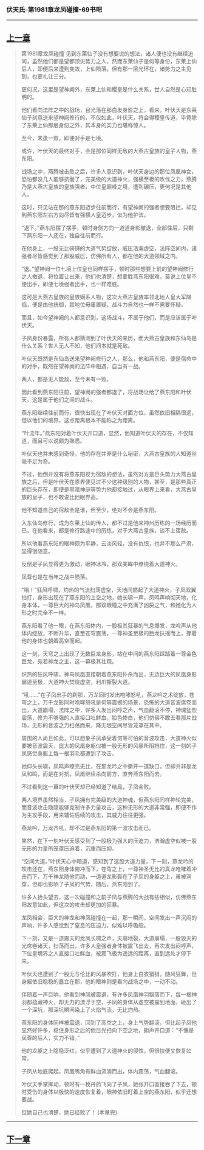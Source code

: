 ### 伏天氏-第1981章龙凤碰撞-69书吧

--------
[上一章](./a24de65a1b28e47fbdecaafe20d37d76.md)
--------


>
>
>
>第1981章龙凤碰撞
>见到东莱仙子没有想要说的想法，诸人便也没有继续追问，虽然他们都是望都顶尖势力之人，然而东莱仙子是何等身份，东莱上仙后人，即便后来遭到变故，上仙陨落，但有那一层光环在，诸势力之主见到，也要礼让三分。
>
>更何况，这里是望神阙外，东莱上仙和稷皇是什么关系，世人自然是心知肚明的。
>
>他们看向法阵之中的战场，目光落在那白发身影之上，看来，叶伏天是东莱仙子刻意送来望神阙修行的，不仅如此，叶伏天，将会得稷皇传道，毕竟除了东莱上仙那层身份之外，其本身的实力也堪称惊人。
>
>至今，未逢一败，即便对手是七境。
>
>或许，叶伏天的最终对手，会是那位同样无敌的大燕古皇族的皇子人物，燕东阳。
>
>战场之中，燕腾被击败之后，许多人意识到，叶伏天身边的那位凤凰神女，恐怕都没几人能够抗衡了，完美级的大道神火，强横至极的攻伐之力，燕腾乃是大燕古皇族的皇族强者，中位皇巅峰之境，遭到碾压，更何况是其他人。
>
>这时，只见站在那的燕东阳迈步往前而行，有望神阙的强者想要阻拦，却见到燕东阳左右方向尽皆有强横人皇迈步，似为他护法。
>
>“退下。”燕东阳摆了摆手，顿时身侧方向一道道身影撤退，全部往后，只剩下燕东阳一人还在，独自往前而行。
>
>在他身上，一股无比磅礴的大道气势绽放，威压浩瀚虚空，法阵空间内，诸强者尽皆感觉到了那股威压，仿佛所有人，都在他的大道领域之内。
>
>“退。”望神阙一位七境上位皇也同样摆手，顿时那些想要上前的望神阙修行之人撤退，将位置让出来，他们也清楚，想要胜燕东阳很难，莫说上位皇不便出手，即便七境强者出手，也一样难胜。
>
>这可是大燕古皇族的皇族嫡系人物，这次大燕古皇族率领北地人皇大军降临，便是由他统御，其地位毋庸置疑，战斗力自然也一样不需要怀疑。
>
>而且，如今望神阙的人都意识到，这场战斗，不属于他们，而是应该属于叶伏天。
>
>子凤身份暴露，所有人都猜测到了叶伏天的来历，而大燕古皇族和东仙岛是什么关系？世人无人不知，他们间本就是死敌。
>
>叶伏天既然是东仙岛送来望神阙修行之人，那么，他和燕东阳，便是宿命中的对手，既然在望神阙的法阵中相遇，自当有一战。
>
>两人，都是无人能敌，至今未有一败。
>
>因此看到燕东阳往前，望神阙的强者都退了，将战场让给了燕东阳和叶伏天，这是属于他们之间的战斗。
>
>燕东阳继续往前而行，很快出现在了叶伏天对面方位，虽然依旧相隔很远，但以他们的境界，这点距离根本不能称之为距离。
>
>“叶流年。”燕东阳对着叶伏天开口道，显然，他知道叶伏天的存在，不仅知道，而且可以说颇为熟悉。
>
>叶伏天也并未感到奇怪，他的存在并非是什么秘密，大燕古皇族的人知道丝毫不足为奇。
>
>不过，他倒并没有将燕东阳视为宿敌的想法，虽然对方是巨头势力大燕古皇族之后，但是叶伏天在原界便见过不少这种级别的人物，甚至，是那些真正的巨头存在，即便是黑暗神庭等势力他都接触过，从眼界上来看，大燕古皇族的皇子，也不敢说比他眼界高。
>
>他不知道自己的宿敌会是谁，但至少，绝对不会是燕东阳。
>
>入东仙岛修行，成为东莱上仙的传人，都不过是他来神州历练的一场经历而已，在他看来，都是修行路途中的历练，对于大燕古皇族，谈不上宿敌。
>
>所以他看燕东阳的眼神颇为平静，云淡风轻，没有仇恨，也并不那么严肃，显得很随意。
>
>反倒是子凤显得更为激动，眼神冰冷，那双美眸中缭绕着大道神火。
>
>凤尊也是在当年之战中陨落。
>
>“嗡！”狂风呼啸，灼热的气流扫荡虚空，天地间燃起了大道神火，子凤双翼拍打，身形出现在了燕东阳的上空之地，她长啸一声，凤鸣声响彻天地，化身本体，一尊巨大的神鸟凤凰，那双眼瞳之中充满了凶戾之气，和她化为人形之时完全不一样。
>
>燕东阳看了他一眼，在燕东阳体内，一股极其狂暴的气息爆发，龙吟声从他体内绽放，不断升华，直至苍穹震荡，一尊神圣至极的巨龙扶摇而上，撑着他的身体也朝着高空而起。
>
>这一刻，天穹之上出现了无数巨龙身影，站在中间的燕东阳踩踏着一尊金色巨龙，宛若神龙之主，这一幕极其壮观。
>
>炽热的狂风呼啸，神鸟凤凰直接朝着燕东阳扑杀而出，无边巨大的凤凰身影霸道至极，大道神火焚烧虚空，利爪撕裂大道。
>
>“吼……”在子凤出手的刹那，万龙同时发出咆哮怒吼，燕龙吟之术绽放，苍穹之上，万千龙影同时咆哮怒吼是何等震撼的场景，恐怖的大道音波席卷而出，大道崩塌，法阵之中，许多人发出闷哼之声，气血翻滚不停，神魂猛烈震荡，修为不够强的人直接口吐鲜血，脸色惨白，他们仿佛不敢去看那片战场，无形的音波之力扫荡而来，降无垠空间尽皆笼罩在其中。
>
>周围的人尚且如此，可以想象子凤承受着何等可怕的音波攻击，大道神火似要被音波震灭，庞大的凤凰身躯似被一股无形的风暴所阻挡住，这一刻的子凤感觉身躯上每一根羽毛都遭到了攻击。
>
>她仰头长啸，凤鸣声嘹亮无比，在那龙吟之中撕开一道缺口，但却并非是龙凤和鸣，而是在对抗，凤凰继续杀向前方，直奔燕东阳而去。
>
>不过看到这一幕的叶伏天却已经知道了结局，子凤会败。
>
>两人境界虽然相当，子凤拥有完美级的大道神魂，但燕东阳同样神轮完美，而音波攻击隐隐能够克制许多力量攻击，这种无形的大道非常强，即便不作为主攻手段，用来辅佐后续的攻击，其威力往往更强。
>
>燕龙吟，万龙齐吼，却不过是燕东阳的第一波攻击而已。
>
>果然，在下一刻叶伏天感受到了一股极为强大的压迫力，浩瀚虚空似被一股无形的力量所笼罩压迫着，沉重而压抑。
>
>“空间大道。”叶伏天心中暗道，感知到了这股大道力量，下一刻，燕龙吟的攻击还在，燕东阳身体俯冲而下，苍穹之上，一尊神圣无比的真龙咆哮着冲击而下，万千神龙随他而动，一道道龙影轰在了子凤的身躯之上，虽被洞穿，但却也影响了子凤的气势，随后，燕东阳到了。
>
>许多人抬头望去，这一次碰撞和之前子凤与燕腾的大战有些相似，仿佛燕东阳故意如此，但这次的攻击却更加的狂暴。
>
>龙凤相会，巨大的神龙和神凤碰撞在一起，那一瞬间，空间发出一声沉闷的声响，许多人感觉到了窒息的压迫力，似难以呼吸般。
>
>下一刻，又是一道震天的龙凤长啸之声，天崩地裂，大道崩塌，一股毁灭的光席卷诸天，扫荡而出，许多人皇强者身体被震飞出去，再次发出闷哼声，下位皇境界之人直接口吐鲜血，被震飞极为遥远的距离，直到远处才停下来。
>
>叶伏天也遭到了一股无与伦比的风暴吹打，他身上白衣猎猎，随风狂舞，但身躯依旧稳稳的矗立在那，他的眼神则是看向战场之中，一动不动。
>
>伴随着一声巨响，他看到神凤被震退，有许多凤凰神羽飘落而下，每一根神羽都蕴藏神火，却无力的漂浮于空，子凤的身体从虚空被震到地面，砸出了一个深坑，那深坑瞬间染上了火焰气流，无比灼热。
>
>燕东阳的身体同样被震退，回到了高空之上，身上气势翻滚，但比起子凤他显然好许多，稳住身形之后的他目光扫向下空之地，朗声开口道：“不愧是凤尊的后人，实力不错。”
>
>他的龙躯之上隐隐泛红，似乎遭到了大道神火的侵蚀，但很快便又恢复如常。
>
>子凤从地底爬起，凤凰嘴角有鲜血流淌而出，体内震荡，气血翻滚。
>
>叶伏天手掌挥动，顿时有一枚丹药飞向了子凤，她张开口直接吞了下去，顿时受伤的身体以极快的速度恢复着，眼神依旧盯着上空的燕东阳，似乎还想要战。
>
>但她自己也清楚，她已经败了！
>(本章完)
>
>

--------
[下一章](./5b6c6011253deac77459bb670afbcb49.md)
--------
